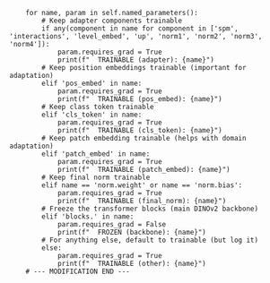         for name, param in self.named_parameters():
            # Keep adapter components trainable
            if any(component in name for component in ['spm', 'interactions', 'level_embed', 'up', 'norm1', 'norm2', 'norm3', 'norm4']):
                param.requires_grad = True
                print(f"  TRAINABLE (adapter): {name}")
            # Keep position embeddings trainable (important for adaptation)
            elif 'pos_embed' in name:
                param.requires_grad = True
                print(f"  TRAINABLE (pos_embed): {name}")
            # Keep class token trainable
            elif 'cls_token' in name:
                param.requires_grad = True
                print(f"  TRAINABLE (cls_token): {name}")
            # Keep patch embedding trainable (helps with domain adaptation)
            elif 'patch_embed' in name:
                param.requires_grad = True
                print(f"  TRAINABLE (patch_embed): {name}")
            # Keep final norm trainable
            elif name == 'norm.weight' or name == 'norm.bias':
                param.requires_grad = True
                print(f"  TRAINABLE (final_norm): {name}")
            # Freeze the transformer blocks (main DINOv2 backbone)
            elif 'blocks.' in name:
                param.requires_grad = False
                print(f"  FROZEN (backbone): {name}")
            # For anything else, default to trainable (but log it)
            else:
                param.requires_grad = True
                print(f"  TRAINABLE (other): {name}")
        # --- MODIFICATION END ---

